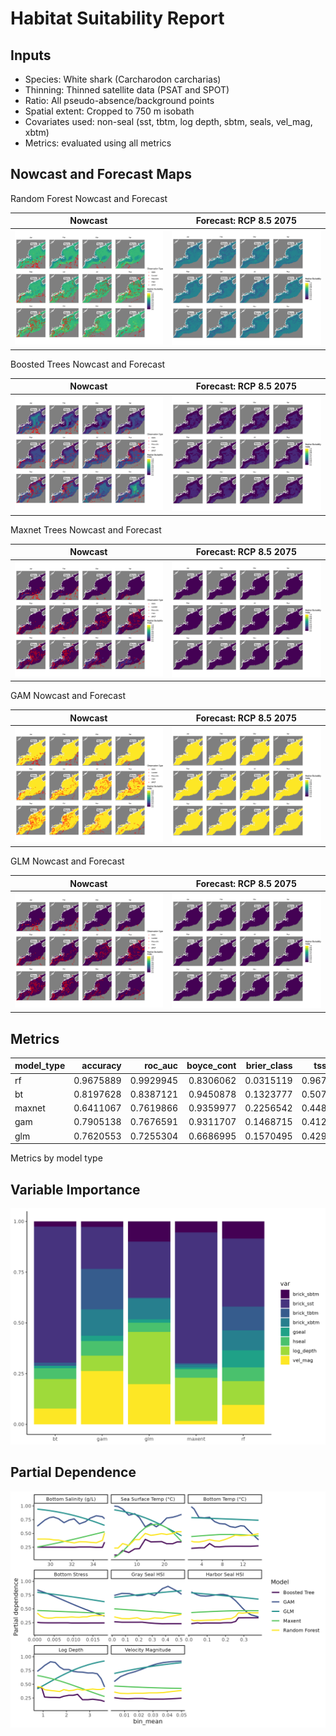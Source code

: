 Habitat Suitability Report
================

## Inputs

- Species: White shark (Carcharodon carcharias)
- Thinning: Thinned satellite data (PSAT and SPOT)
- Ratio: All pseudo-absence/background points
- Spatial extent: Cropped to 750 m isobath
- Covariates used: non-seal (sst, tbtm, log depth, sbtm, seals, vel_mag,
  xbtm)
- Metrics: evaluated using all metrics

## Nowcast and Forecast Maps

Random Forest Nowcast and Forecast

| Nowcast | Forecast: RCP 8.5 2075 |
|:--:|:--:|
| ![](../../../../tidy_reports/versions/c11/100600/c11.100600.01_12_rf_compiled_casts.png) | ![](../../../../tidy_reports/versions/c11/100604/c11.100604.01_12_rf_compiled_casts.png) |

Boosted Trees Nowcast and Forecast

| Nowcast | Forecast: RCP 8.5 2075 |
|:--:|:--:|
| ![](../../../../tidy_reports/versions/c11/100600/c11.100600.01_12_bt_compiled_casts.png) | ![](../../../../tidy_reports/versions/c11/100604/c11.100604.01_12_bt_compiled_casts.png) |

Maxnet Trees Nowcast and Forecast

| Nowcast | Forecast: RCP 8.5 2075 |
|:--:|:--:|
| ![](../../../../tidy_reports/versions/c11/100600/c11.100600.01_12_maxent_compiled_casts.png) | ![](../../../../tidy_reports/versions/c11/100604/c11.100604.01_12_maxent_compiled_casts.png) |

GAM Nowcast and Forecast

| Nowcast | Forecast: RCP 8.5 2075 |
|:--:|:--:|
| ![](../../../../tidy_reports/versions/c11/100600/c11.100600.01_12_gam_compiled_casts.png) | ![](../../../../tidy_reports/versions/c11/100604/c11.100604.01_12_gam_compiled_casts.png) |

GLM Nowcast and Forecast

| Nowcast | Forecast: RCP 8.5 2075 |
|:--:|:--:|
| ![](../../../../tidy_reports/versions/c11/100600/c11.100600.01_12_glm_compiled_casts.png) | ![](../../../../tidy_reports/versions/c11/100604/c11.100604.01_12_glm_compiled_casts.png) |

## Metrics

| model_type |  accuracy |   roc_auc | boyce_cont | brier_class |   tss_max |
|:-----------|----------:|----------:|-----------:|------------:|----------:|
| rf         | 0.9675889 | 0.9929945 |  0.8306062 |   0.0315119 | 0.9679683 |
| bt         | 0.8197628 | 0.8387121 |  0.9450878 |   0.1323777 | 0.5075976 |
| maxnet     | 0.6411067 | 0.7619866 |  0.9359977 |   0.2256542 | 0.4483415 |
| gam        | 0.7905138 | 0.7676591 |  0.9311707 |   0.1468715 | 0.4120944 |
| glm        | 0.7620553 | 0.7255304 |  0.6686995 |   0.1570495 | 0.4296294 |

Metrics by model type

## Variable Importance

![](m11.10060_tidy_compiled_files/figure-gfm/variable_importance-1.png)

## Partial Dependence

![](m11.10060_tidy_compiled_files/figure-gfm/partial_dependence-1.png)

